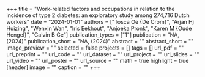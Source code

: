 +++
title = "Work-related factors and occupations in relation to the incidence of type 2 diabetes: an exploratory study among 274,716 Dutch workers"
date = "2024-01-01"
authors = ["Tosca Oe {De Crom}", "Arjan Hj Huizing", "Wenxin Wan", "Iris Eekhout", "Anjoeka Pronk", "Karen M {Oude Hengel}", "Calvin B Ge"]
publication_types = ["1"]
publication = "NA, (2024)"
publication_short = "NA, (2024)"
abstract = ""
abstract_short = ""
image_preview = ""
selected = false
projects = []
tags = []
url_pdf = ""
url_preprint = ""
url_code = ""
url_dataset = ""
url_project = ""
url_slides = ""
url_video = ""
url_poster = ""
url_source = ""
math = true
highlight = true
[header]
image = ""
caption = ""
+++

